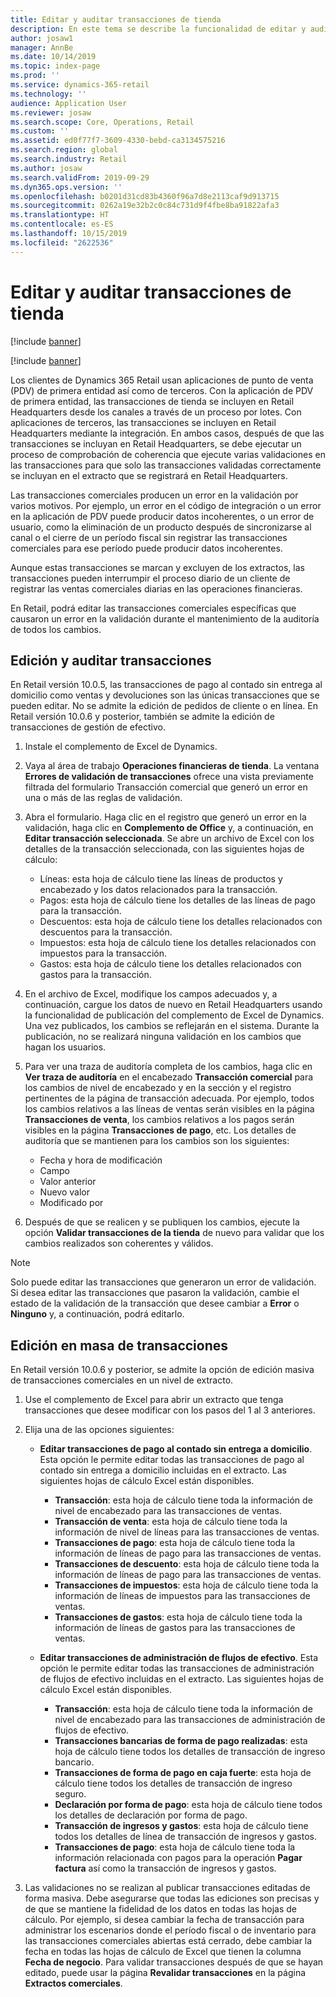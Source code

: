 ```yaml
---
title: Editar y auditar transacciones de tienda
description: En este tema se describe la funcionalidad de editar y auditar transacciones de tienda.
author: josaw1
manager: AnnBe
ms.date: 10/14/2019
ms.topic: index-page
ms.prod: ''
ms.service: dynamics-365-retail
ms.technology: ''
audience: Application User
ms.reviewer: josaw
ms.search.scope: Core, Operations, Retail
ms.custom: ''
ms.assetid: ed0f77f7-3609-4330-bebd-ca3134575216
ms.search.region: global
ms.search.industry: Retail
ms.author: josaw
ms.search.validFrom: 2019-09-29
ms.dyn365.ops.version: ''
ms.openlocfilehash: b0201d31cd83b4360f96a7d8e2113caf9d913715
ms.sourcegitcommit: 0262a19e32b2c0c84c731d9f4fbe8ba91822afa3
ms.translationtype: HT
ms.contentlocale: es-ES
ms.lasthandoff: 10/15/2019
ms.locfileid: "2622536"
---
```

# <a name="edit-and-audit-retail-store-transactions"></a>Editar y auditar transacciones de tienda

[!include [banner](includes/banner.md)]

[!include [banner](includes/preview-banner.md)]

Los clientes de Dynamics 365 Retail usan aplicaciones de punto de venta (PDV) de primera entidad así como de terceros. Con la aplicación de PDV de primera entidad, las transacciones de tienda se incluyen en Retail Headquarters desde los canales a través de un proceso por lotes. Con aplicaciones de terceros, las transacciones se incluyen en Retail Headquarters mediante la integración. En ambos casos, después de que las transacciones se incluyan en Retail Headquarters, se debe ejecutar un proceso de comprobación de coherencia que ejecute varias validaciones en las transacciones para que solo las transacciones validadas correctamente se incluyan en el extracto que se registrará en Retail Headquarters. 

Las transacciones comerciales producen un error en la validación por varios motivos. Por ejemplo, un error en el código de integración o un error en la aplicación de PDV puede producir datos incoherentes, o un error de usuario, como la eliminación de un producto después de sincronizarse al canal o el cierre de un período fiscal sin registrar las transacciones comerciales para ese período puede producir datos incoherentes.

Aunque estas transacciones se marcan y excluyen de los extractos, las transacciones pueden interrumpir el proceso diario de un cliente de registrar las ventas comerciales diarias en las operaciones financieras.

En Retail, podrá editar las transacciones comerciales específicas que causaron un error en la validación durante el mantenimiento de la auditoría de todos los cambios. 

## <a name="edit-and-audit-transactions"></a>Edición y auditar transacciones

En Retail versión 10.0.5, las transacciones de pago al contado sin entrega al domicilio como ventas y devoluciones son las únicas transacciones que se pueden editar. No se admite la edición de pedidos de cliente o en línea. En Retail versión 10.0.6 y posterior, también se admite la edición de transacciones de gestión de efectivo.

1. Instale el complemento de Excel de Dynamics.

2. Vaya al área de trabajo **Operaciones financieras de tienda**. La ventana **Errores de validación de transacciones** ofrece una vista previamente filtrada del formulario Transacción comercial que generó un error en una o más de las reglas de validación.
 
3. Abra el formulario. Haga clic en el registro que generó un error en la validación, haga clic en **Complemento de Office** y, a continuación, en **Editar transacción seleccionada**. Se abre un archivo de Excel con los detalles de la transacción seleccionada, con las siguientes hojas de cálculo:

    - Líneas: esta hoja de cálculo tiene las líneas de productos y encabezado y los datos relacionados para la transacción.
    - Pagos: esta hoja de cálculo tiene los detalles de las líneas de pago para la transacción.
    - Descuentos: esta hoja de cálculo tiene los detalles relacionados con descuentos para la transacción.
    - Impuestos: esta hoja de cálculo tiene los detalles relacionados con impuestos para la transacción.
    - Gastos: esta hoja de cálculo tiene los detalles relacionados con gastos para la transacción.

4. En el archivo de Excel, modifique los campos adecuados y, a continuación, cargue los datos de nuevo en Retail Headquarters usando la funcionalidad de publicación del complemento de Excel de Dynamics. Una vez publicados, los cambios se reflejarán en el sistema. Durante la publicación, no se realizará ninguna validación en los cambios que hagan los usuarios.

5. Para ver una traza de auditoría completa de los cambios, haga clic en **Ver traza de auditoría** en el encabezado **Transacción comercial** para los cambios de nivel de encabezado y en la sección y el registro pertinentes de la página de transacción adecuada. Por ejemplo, todos los cambios relativos a las líneas de ventas serán visibles en la página **Transacciones de venta**, los cambios relativos a los pagos serán visibles en la página **Transacciones de pago**, etc. Los detalles de auditoría que se mantienen para los cambios son los siguientes:

   - Fecha y hora de modificación
   - Campo 
   - Valor anterior
   - Nuevo valor
   - Modificado por

6. Después de que se realicen y se publiquen los cambios, ejecute la opción **Validar transacciones de la tienda** de nuevo para validar que los cambios realizados son coherentes y válidos.

> [!NOTE]
> Solo puede editar las transacciones que generaron un error de validación. Si desea editar las transacciones que pasaron la validación, cambie el estado de la validación de la transacción que desee cambiar a **Error** o **Ninguno** y, a continuación, podrá editarlo. 


## <a name="bulk-edit-transactions"></a>Edición en masa de transacciones

En Retail versión 10.0.6 y posterior, se admite la opción de edición masiva de transacciones comerciales en un nivel de extracto. 

1. Use el complemento de Excel para abrir un extracto que tenga transacciones que desee modificar con los pasos del 1 al 3 anteriores.

2. Elija una de las opciones siguientes:

    - **Editar transacciones de pago al contado sin entrega a domicilio**. Esta opción le permite editar todas las transacciones de pago al contado sin entrega a domicilio incluidas en el extracto. Las siguientes hojas de cálculo Excel están disponibles.
    
       - **Transacción**: esta hoja de cálculo tiene toda la información de nivel de encabezado para las transacciones de ventas.
       - **Transacción de venta**: esta hoja de cálculo tiene toda la información de nivel de líneas para las transacciones de ventas.
       - **Transacciones de pago**: esta hoja de cálculo tiene toda la información de líneas de pago para las transacciones de ventas.
       - **Transacciones de descuento**: esta hoja de cálculo tiene toda la información de líneas de pago para las transacciones de ventas.
       - **Transacciones de impuestos**: esta hoja de cálculo tiene toda la información de líneas de impuestos para las transacciones de ventas.
       - **Transacciones de gastos**: esta hoja de cálculo tiene toda la información de líneas de gastos para las transacciones de ventas.

    - **Editar transacciones de administración de flujos de efectivo**. Esta opción le permite editar todas las transacciones de administración de flujos de efectivo incluidas en el extracto. Las siguientes hojas de cálculo Excel están disponibles.
     
       - **Transacción**: esta hoja de cálculo tiene toda la información de nivel de encabezado para las transacciones de administración de flujos de efectivo.
       - **Transacciones bancarias de forma de pago realizadas**: esta hoja de cálculo tiene todos los detalles de transacción de ingreso bancario.
       - **Transacciones de forma de pago en caja fuerte**: esta hoja de cálculo tiene todos los detalles de transacción de ingreso seguro.
       - **Declaración por forma de pago**: esta hoja de cálculo tiene todos los detalles de declaración por forma de pago.
       - **Transacción de ingresos y gastos**: esta hoja de cálculo tiene todos los detalles de línea de transacción de ingresos y gastos.
       - **Transacciones de pago**: esta hoja de cálculo tiene toda la información relacionada con pagos para la operación **Pagar factura** así como la transacción de ingresos y gastos.

3.  Las validaciones no se realizan al publicar transacciones editadas de forma masiva. Debe asegurarse que todas las ediciones son precisas y de que se mantiene la fidelidad de los datos en todas las hojas de cálculo. Por ejemplo, si desea cambiar la fecha de transacción para administrar los escenarios donde el período fiscal o de inventario para las transacciones comerciales abiertas está cerrado, debe cambiar la fecha en todas las hojas de cálculo de Excel que tienen la columna **Fecha de negocio**. Para validar transacciones después de que se hayan editado, puede usar la página **Revalidar transacciones** en la página **Extractos comerciales**.

